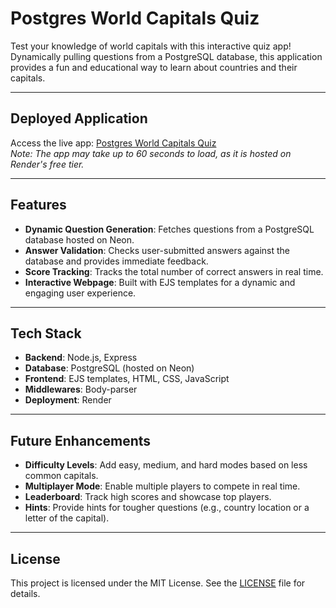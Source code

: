 # **Postgres World Capitals Quiz**

Test your knowledge of world capitals with this interactive quiz app! Dynamically pulling questions from a PostgreSQL database, this application provides a fun and educational way to learn about countries and their capitals.  

---

## **Deployed Application**

Access the live app: [Postgres World Capitals Quiz](https://postgres-world-capitals-quiz.onrender.com)  
*Note: The app may take up to 60 seconds to load, as it is hosted on Render's free tier.*

---

## **Features**

- **Dynamic Question Generation**: Fetches questions from a PostgreSQL database hosted on Neon.
- **Answer Validation**: Checks user-submitted answers against the database and provides immediate feedback.
- **Score Tracking**: Tracks the total number of correct answers in real time.
- **Interactive Webpage**: Built with EJS templates for a dynamic and engaging user experience.

---

## **Tech Stack**

- **Backend**: Node.js, Express
- **Database**: PostgreSQL (hosted on Neon)
- **Frontend**: EJS templates, HTML, CSS, JavaScript
- **Middlewares**: Body-parser
- **Deployment**: Render

---

## **Future Enhancements**

- **Difficulty Levels**: Add easy, medium, and hard modes based on less common capitals.  
- **Multiplayer Mode**: Enable multiple players to compete in real time.  
- **Leaderboard**: Track high scores and showcase top players.  
- **Hints**: Provide hints for tougher questions (e.g., country location or a letter of the capital).  

---

## **License**

This project is licensed under the MIT License. See the [LICENSE](LICENSE) file for details.
